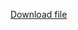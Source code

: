 [Download file](https://github.com/Namangoel1904/Being-Notified/blob/9446b9b54f3dffd70e4935397ef5fab38fa6a902/quicklab1.xlsx)
